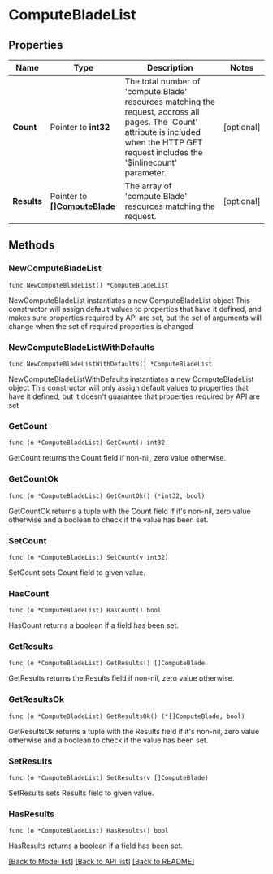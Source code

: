 # ComputeBladeList

## Properties

Name | Type | Description | Notes
------------ | ------------- | ------------- | -------------
**Count** | Pointer to **int32** | The total number of &#39;compute.Blade&#39; resources matching the request, accross all pages. The &#39;Count&#39; attribute is included when the HTTP GET request includes the &#39;$inlinecount&#39; parameter. | [optional] 
**Results** | Pointer to [**[]ComputeBlade**](compute.Blade.md) | The array of &#39;compute.Blade&#39; resources matching the request. | [optional] 

## Methods

### NewComputeBladeList

`func NewComputeBladeList() *ComputeBladeList`

NewComputeBladeList instantiates a new ComputeBladeList object
This constructor will assign default values to properties that have it defined,
and makes sure properties required by API are set, but the set of arguments
will change when the set of required properties is changed

### NewComputeBladeListWithDefaults

`func NewComputeBladeListWithDefaults() *ComputeBladeList`

NewComputeBladeListWithDefaults instantiates a new ComputeBladeList object
This constructor will only assign default values to properties that have it defined,
but it doesn't guarantee that properties required by API are set

### GetCount

`func (o *ComputeBladeList) GetCount() int32`

GetCount returns the Count field if non-nil, zero value otherwise.

### GetCountOk

`func (o *ComputeBladeList) GetCountOk() (*int32, bool)`

GetCountOk returns a tuple with the Count field if it's non-nil, zero value otherwise
and a boolean to check if the value has been set.

### SetCount

`func (o *ComputeBladeList) SetCount(v int32)`

SetCount sets Count field to given value.

### HasCount

`func (o *ComputeBladeList) HasCount() bool`

HasCount returns a boolean if a field has been set.

### GetResults

`func (o *ComputeBladeList) GetResults() []ComputeBlade`

GetResults returns the Results field if non-nil, zero value otherwise.

### GetResultsOk

`func (o *ComputeBladeList) GetResultsOk() (*[]ComputeBlade, bool)`

GetResultsOk returns a tuple with the Results field if it's non-nil, zero value otherwise
and a boolean to check if the value has been set.

### SetResults

`func (o *ComputeBladeList) SetResults(v []ComputeBlade)`

SetResults sets Results field to given value.

### HasResults

`func (o *ComputeBladeList) HasResults() bool`

HasResults returns a boolean if a field has been set.


[[Back to Model list]](../README.md#documentation-for-models) [[Back to API list]](../README.md#documentation-for-api-endpoints) [[Back to README]](../README.md)


